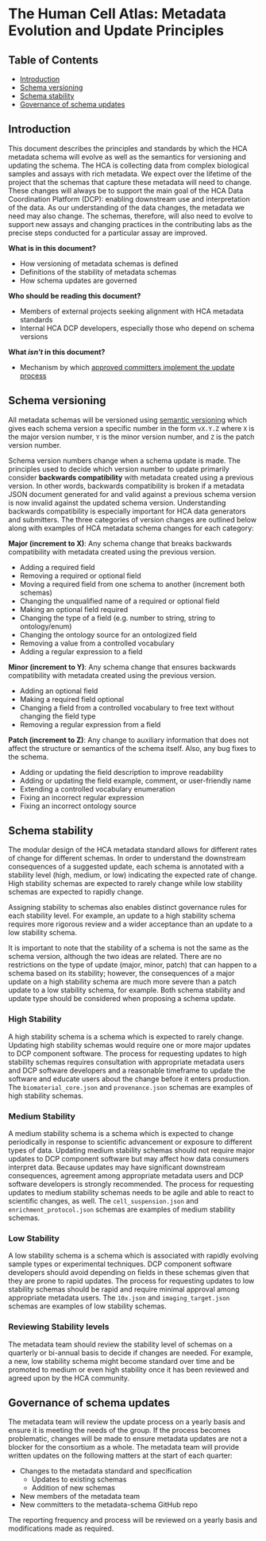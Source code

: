 # The Human Cell Atlas: Metadata Evolution and Update Principles

## Table of Contents
- [Introduction](#introduction)
- [Schema versioning](#schema-versioning)
- [Schema stability](#schema-stability)
- [Governance of schema updates](#governance-of-schema-updates)

## Introduction

This document describes the principles and standards by which the HCA metadata schema will evolve as well as the semantics for versioning and updating the schema. The HCA is collecting data from complex biological samples and assays with rich metadata. We expect over the lifetime of the project that the schemas that capture these metadata will need to change. These changes will always be to support the main goal of the HCA Data Coordination Platform (DCP): enabling downstream use and interpretation of the data. As our understanding of the data changes, the metadata we need may also change. The schemas, therefore, will also need to evolve to support new assays and changing practices in the contributing labs as the precise steps conducted for a particular assay are improved.

**What is in this document?**
 - How versioning of metadata schemas is defined
 - Definitions of the stability of metadata schemas
 - How schema updates are governed

**Who should be reading this document?**
 - Members of external projects seeking alignment with HCA metadata standards
 - Internal HCA DCP developers, especially those who depend on schema versions

**What *isn't* in this document?**
 - Mechanism by which [approved committers implement the update process](committers.md#specific-how-to-for-making-changes)

## Schema versioning

All metadata schemas will be versioned using [semantic versioning](http://semver.org/) which gives each schema version a specific number in the form `vX.Y.Z` where `X` is the major version number, `Y` is the minor version number, and `Z` is the patch version number.

Schema version numbers change when a schema update is made. The principles used to decide which version number to update primarily consider **backwards compatibility** with metadata created using a previous version. In other words, backwards compatibility is broken if a metadata JSON document generated for and valid against a previous schema version is now invalid against the updated schema version. Understanding backwards compatibility is especially important for HCA data generators and submitters. The three categories of version changes are outlined below along with examples of HCA metadata schema changes for each category:

**Major (increment to X)**: Any schema change that breaks backwards compatibility with metadata created using the previous version.
- Adding a required field
- Removing a required or optional field
- Moving a required field from one schema to another (increment both schemas)
- Changing the unqualified name of a required or optional field
- Making an optional field required
- Changing the type of a field (e.g. number to string, string to ontology/enum)
- Changing the ontology source for an ontologized field
- Removing a value from a controlled vocabulary
- Adding a regular expression to a field

**Minor (increment to Y)**: Any schema change that ensures backwards compatibility with metadata created using the previous version.
- Adding an optional field
- Making a required field optional
- Changing a field from a controlled vocabulary to free text without changing the field type
- Removing a regular expression from a field

**Patch (increment to Z)**: Any change to auxiliary information that does not affect the structure or semantics of the schema itself. Also, any bug fixes to the schema.
- Adding or updating the field description to improve readability
- Adding or updating the field example, comment, or user-friendly name
- Extending a controlled vocabulary enumeration
- Fixing an incorrect regular expression
- Fixing an incorrect ontology source

## Schema stability

The modular design of the HCA metadata standard allows for different rates of change for different schemas. In order to understand the downstream consequences of a suggested update, each schema is annotated with a stability level (high, medium, or low) indicating the expected rate of change. High stability schemas are expected to rarely change while low stability schemas are expected to rapidly change.

Assigning stability to schemas also enables distinct governance rules for each stability level. For example, an update to a high stability schema requires more rigorous review and a wider acceptance than an update to a low stability schema.

It is important to note that the stability of a schema is not the same as the schema version, although the two ideas are related. There are no restrictions on the type of update (major, minor, patch) that can happen to a schema based on its stability; however, the consequences of a major update on a high stability schema are much more severe than a patch update to a low stability schema, for example. Both schema stability and update type should be considered when proposing a schema update.

### High Stability

A high stability schema is a schema which is expected to rarely change. Updating high stability schemas would require one or more major updates to DCP component software. The process for requesting updates to high stability schemas requires consultation with appropriate metadata users and DCP software developers and a reasonable timeframe to update the software and educate users about the change before it enters production. The `biomaterial_core.json` and `provenance.json` schemas are examples of high stability schemas.

### Medium Stability

A medium stability schema is a schema which is expected to change periodically in response to scientific advancement or exposure to different types of data. Updating medium stability schemas should not require major updates to DCP component software but may affect how data consumers interpret data. Because updates may have significant downstream consequences, agreement among appropriate metadata users and DCP software developers is strongly recommended. The process for requesting updates to medium stability schemas needs to be agile and able to react to scientific changes, as well. The `cell_suspension.json` and `enrichment_protocol.json` schemas are examples of medium stability schemas.

### Low Stability

A low stability schema is a schema which is associated with rapidly evolving sample types or experimental techniques. DCP component software developers should avoid depending on fields in these schemas given that they are prone to rapid updates. The process for requesting updates to low stability schemas should be rapid and require minimal approval among appropriate metadata users. The `10x.json` and `imaging_target.json` schemas are examples of low stability schemas.

### Reviewing Stability levels

The metadata team should review the stability level of schemas on a quarterly or bi-annual basis to decide if changes are needed. For example, a new, low stability schema might become standard over time and be promoted to medium or even high stability once it has been reviewed and agreed upon by the HCA community.

## Governance of schema updates

The metadata team will review the update process on a yearly basis and ensure it is meeting the needs of the group. If the process becomes problematic, changes will be made to ensure metadata updates are not a blocker for the consortium as a whole. The metadata team will provide written updates on the following matters at the start of each quarter:

- Changes to the metadata standard and specification
  - Updates to existing schemas
  - Addition of new schemas
- New members of the metadata team
- New committers to the metadata-schema GitHub repo

The reporting frequency and process will be reviewed on a yearly basis and modifications made as required.
